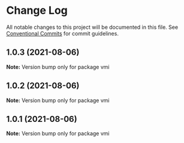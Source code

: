 # Change Log

All notable changes to this project will be documented in this file.
See [Conventional Commits](https://conventionalcommits.org) for commit guidelines.

## 1.0.3 (2021-08-06)

**Note:** Version bump only for package vmi





## 1.0.2 (2021-08-06)

**Note:** Version bump only for package vmi





## 1.0.1 (2021-08-06)

**Note:** Version bump only for package vmi
